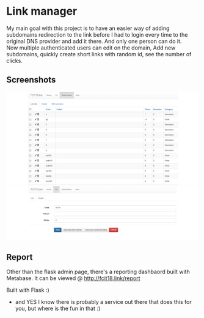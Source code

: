 # Link manager

My main goal with this project is to have an easier way of adding subdomains redirection to the link before I had to login every time to the original DNS provider and add it there. And only one person can do it.  
Now multiple authenticated users can edit on the domain, Add new subdomains, quickly create short links with random id, see the number of clicks.

## Screenshots
![Screenshot](/screenshots/1.png)
![Screenshot](/screenshots/2.png)

## Report
Other than the flask admin page, there's a reporting dashbaord built with Metabase. It can be viewed @ http://fcit18.link/report

Built with Flask :)



- and YES I know there is probably a service out there that does this for you, but where is the fun in that :)
